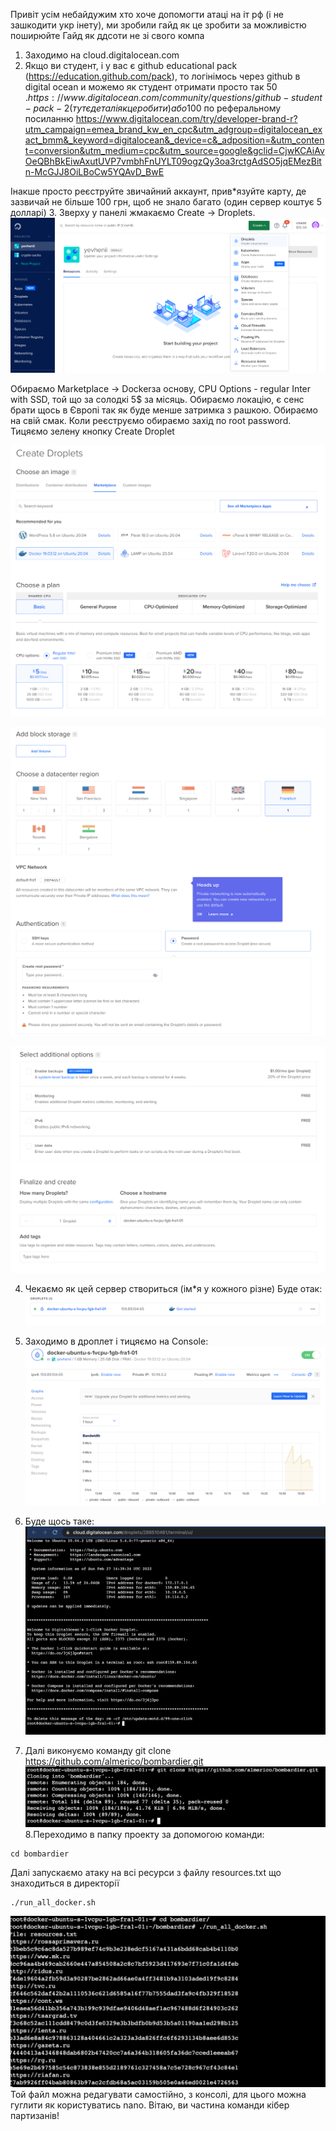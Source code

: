 Привіт усім небайдужим хто хоче допомогти атаці на іт рф (і не зашкодити укр інету), ми зробили гайд як це зробити за можливістю поширюйте 
Гайд як ддсоти не зі свого компа 
1. Заходимо на cloud.digitalocean.com
2. Якщо ви студент, і у вас є github educational pack (https://education.github.com/pack), то логінімось через github в digital ocean и можемо як студент отримати просто так 50 $. https://www.digitalocean.com/community/questions/github-student-pack-2 (тут є деталі як це робити) або 100$ по реферальному посиланню https://www.digitalocean.com/try/developer-brand-r?utm_campaign=emea_brand_kw_en_cpc&utm_adgroup=digitalocean_exact_bmm&_keyword=digitalocean&_device=c&_adposition=&utm_content=conversion&utm_medium=cpc&utm_source=google&gclid=CjwKCAiAvOeQBhBkEiwAxutUVP7vmbhFnUYLT09ogzQy3oa3rctgAdSO5jqEMezBitn-McGJJ8OiLBoCw5YQAvD_BwE

Інакше просто реєструйте звичайний аккаунт, прив*язуйте карту, де зазвичай не більше 100 грн, щоб не знало багато (один сервер коштує 5 долларі)
3. Зверху у панелі  жмакаємо Create -> Droplets. 
![приклад](https://github.com/Eragoo/digital-ocean-memes-for-russians/blob/main/Screenshot%202022-02-27%20at%2017.09.20.png)


Обираємо Marketplace -> Dockerза основу, CPU Options - regular Inter with SSD, той що за солодкі 5$ за місяць. Обираємо локацію, є сенс брати щось в Європі так як буде менше затримка з рашкою. Обираємо на свій смак.  Коли реєструємо обираємо захід по root password.  Тицяємо зелену кнопку Create Droplet

![приклад](https://github.com/Eragoo/digital-ocean-memes-for-russians/blob/main/Screenshot%202022-02-27%20at%2017.09.34.png)

![приклад](https://github.com/Eragoo/digital-ocean-memes-for-russians/blob/main/Screenshot%202022-02-27%20at%2017.09.45.png)

![приклад](https://github.com/Eragoo/digital-ocean-memes-for-russians/blob/main/Screenshot%202022-02-27%20at%2017.09.57.png)




4. Чекаємо як цей  сервер створиться (ім*я у кожного різне)
Буде отак:
![приклад](https://github.com/Eragoo/digital-ocean-memes-for-russians/blob/main/Screenshot%202022-02-27%20at%2017.10.02.png)

5. Заходимо в дроплет і тицяємо на Console:
![приклад](https://github.com/Eragoo/digital-ocean-memes-for-russians/blob/main/Screenshot%202022-02-27%20at%2017.10.14.png)
6. Буде щось таке:
![приклад](https://github.com/Eragoo/digital-ocean-memes-for-russians/blob/main/Screenshot%202022-02-27%20at%2017.10.22.png)
8. Далі виконуємо команду git clone https://github.com/almerico/bombardier.git
![приклад](https://github.com/Eragoo/digital-ocean-memes-for-russians/blob/main/Screenshot%202022-02-27%20at%2017.10.33.png)
8.Переходимо в папку проекту за допомогою команди: 
```
cd bombardier  
```
Далі запускаємо атаку на всі ресурси з файлу resources.txt що знаходиться в директорії
```
./run_all_docker.sh
```
![приклад](https://github.com/Eragoo/digital-ocean-memes-for-russians/blob/main/Screenshot%202022-02-27%20at%2017.10.45.png)
Той файл можна редагувати самостійно, з консолі, для цього можна гуглити як користуватись nano.
Вітаю, ви частина команди кібер партизанів!
